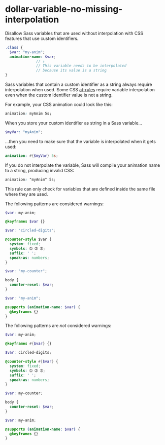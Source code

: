 # dollar-variable-no-missing-interpolation

Disallow Sass variables that are used without interpolation with CSS features that use custom identifiers.

```scss
.class {
  $var: "my-anim";
  animation-name: $var;
              // ↑
              // This variable needs to be interpolated
              // because its value is a string
}
```

Sass variables that contain a custom identifier as a string always require interpolation when used. Some CSS [at-rules](https://css-tricks.com/the-at-rules-of-css/) require variable interpolation even when the custom identifier value is not a string.

For example, your CSS animation could look like this:

```css
animation: myAnim 5s;
```

When you store your custom identifier as string in a Sass variable...

```scss
$myVar: "myAnim";
```

...then you need to make sure that the variable is interpolated when it gets used:

```scss
animation: #{$myVar} 5s;
```

If you do not interpolate the variable, Sass will compile your animation name to a string, producing invalid CSS:

```css
animation: "myAnim" 5s;
```

This rule can only check for variables that are defined inside the same file where they are used.

The following patterns are considered warnings:

```scss
$var: my-anim;

@keyframes $var {}
```

```scss
$var: "circled-digits";

@counter-style $var {
  system: fixed;
  symbols: ➀ ➁ ➂;
  suffix: ' ';
  speak-as: numbers;
}
```

```scss
$var: "my-counter";

body {
  counter-reset: $var;
}
```

```scss
$var: "my-anim";

@supports (animation-name: $var) {
  @keyframes {}
}
```

The following patterns are *not* considered warnings:

```scss
$var: my-anim;

@keyframes #{$var} {}
```

```scss
$var: circled-digits;

@counter-style #{$var} {
  system: fixed;
  symbols: ➀ ➁ ➂;
  suffix: ' ';
  speak-as: numbers;
}
```

```scss
$var: my-counter;

body {
  counter-reset: $var;
}
```

```scss
$var: my-anim;

@supports (animation-name: $var) {
  @keyframes {}
}
```
